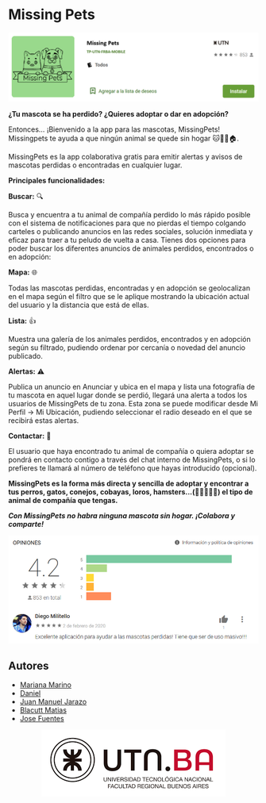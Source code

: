 # Missing Pets
<p align="center">
  <img src="https://github.com/UTN-FRBA-Mobile/MissingPets/blob/main/img/picture03.png"  title="TP-MissingPets">
</p>

**¿Tu mascota se ha perdido? ¿Quieres adoptar o dar en adopción?**

Entonces… ¡Bienvenido a la app para las mascotas, MissingPets!
Missingpets te ayuda a que ningún animal se quede sin hogar 🐱🐶🦜🏠.

MissingPets es la app colaborativa gratis para emitir alertas y avisos de mascotas perdidas o encontradas en cualquier lugar.

**Principales funcionalidades:**

**Buscar:** 🔍

Busca y encuentra a tu animal de compañía perdido lo más rápido posible con el sistema de notificaciones para que no pierdas el tiempo colgando carteles o publicando anuncios en las redes sociales, solución inmediata y eficaz para traer a tu peludo de vuelta a casa.
Tienes dos opciones para poder buscar los diferentes anuncios de animales perdidos, encontrados o en adopción:

**Mapa:** 🌐

Todas las mascotas perdidas, encontradas y en adopción se geolocalizan en el mapa según el filtro que se le aplique mostrando la ubicación actual del usuario y la distancia que está de ellas.

**Lista:** 👍

Muestra una galería de los animales perdidos, encontrados y en adopción según su filtrado, pudiendo ordenar por cercanía o novedad del anuncio publicado.

**Alertas:** ⚠️

Publica un anuncio en Anunciar y ubica en el mapa y lista una fotografía de tu mascota en aquel lugar donde se perdió, llegará una alerta a todos los usuarios de MissingPets de tu zona. Esta zona se puede modificar desde Mi Perfil -> Mi Ubicación, pudiendo seleccionar el radio deseado en el que se recibirá estas alertas.

**Contactar:** 📨

El usuario que haya encontrado tu animal de compañía o quiera adoptar se pondrá en contacto contigo a través del chat interno de MissingPets, o si lo prefieres te llamará al número de teléfono que hayas introducido (opcional).


**MissingPets es la forma más directa y sencilla de adoptar y encontrar a tus perros, gatos, conejos, cobayas, loros, hamsters...(🐶🐱🐭🐹🐰) el tipo de animal de compañía que tengas.**

***Con MissingPets no habra ninguna mascota sin hogar. ¡Colabora y comparte!***

<p align="center">
  <img src="https://github.com/UTN-FRBA-Mobile/MissingPets/blob/main/img/picture01.png"  title="Puntaje de la app">
</p>



## Autores

* [Mariana Marino](http://github.com/marumarino)
* [Daniel](http://github.com/asp2021)
* [Juan Manuel Jarazo](http://github.com/ingscyther)
* [Blacutt Matias](http://github.com/blacuttmatias)
* [Jose Fuentes](http://github.com/josecplusplus)

<p align="center">
  <img src="https://github.com/UTN-FRBA-Mobile/MissingPets/blob/main/img/picture02.png"  title="Logo-UTN.BA">
</p>

